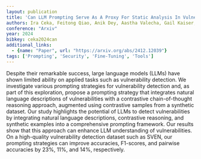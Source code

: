 ```yaml
---
layout: publication
title: 'Can LLM Prompting Serve As A Proxy For Static Analysis In Vulnerability Detection'
authors: Ira Ceka, Feitong Qiao, Anik Dey, Aastha Valecha, Gail Kaiser, Baishakhi Ray
conference: "Arxiv"
year: 2024
bibkey: ceka2024can
additional_links:
  - {name: "Paper", url: "https://arxiv.org/abs/2412.12039"}
tags: ['Prompting', 'Security', 'Fine-Tuning', 'Tools']
---
```

Despite their remarkable success, large language models (LLMs) have shown
limited ability on applied tasks such as vulnerability detection. We
investigate various prompting strategies for vulnerability detection and, as
part of this exploration, propose a prompting strategy that integrates natural
language descriptions of vulnerabilities with a contrastive chain-of-thought
reasoning approach, augmented using contrastive samples from a synthetic
dataset. Our study highlights the potential of LLMs to detect vulnerabilities
by integrating natural language descriptions, contrastive reasoning, and
synthetic examples into a comprehensive prompting framework. Our results show
that this approach can enhance LLM understanding of vulnerabilities. On a
high-quality vulnerability detection dataset such as SVEN, our prompting
strategies can improve accuracies, F1-scores, and pairwise accuracies by 23%,
11%, and 14%, respectively.
